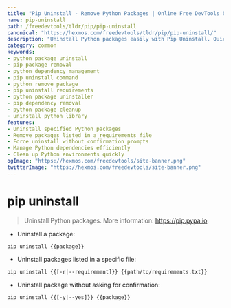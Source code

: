 ```yaml
---
title: "Pip Uninstall - Remove Python Packages | Online Free DevTools by Hexmos"
name: pip-uninstall
path: /freedevtools/tldr/pip/pip-uninstall
canonical: "https://hexmos.com/freedevtools/tldr/pip/pip-uninstall/"
description: "Uninstall Python packages easily with Pip Uninstall. Quickly remove unwanted packages and manage your Python environment effectively. Free online tool, no registration required."
category: common
keywords:
- python package uninstall
- pip package removal
- python dependency management
- pip uninstall command
- python remove package
- pip uninstall requirements
- python package uninstaller
- pip dependency removal
- python package cleanup
- uninstall python library
features:
- Uninstall specified Python packages
- Remove packages listed in a requirements file
- Force uninstall without confirmation prompts
- Manage Python dependencies efficiently
- Clean up Python environments quickly
ogImage: "https://hexmos.com/freedevtools/site-banner.png"
twitterImage: "https://hexmos.com/freedevtools/site-banner.png"
---
```


# pip uninstall

> Uninstall Python packages.
> More information: <https://pip.pypa.io>.

- Uninstall a package:

`pip uninstall {{package}}`

- Uninstall packages listed in a specific file:

`pip uninstall {{[-r|--requirement]}} {{path/to/requirements.txt}}`

- Uninstall package without asking for confirmation:

`pip uninstall {{[-y|--yes]}} {{package}}`
